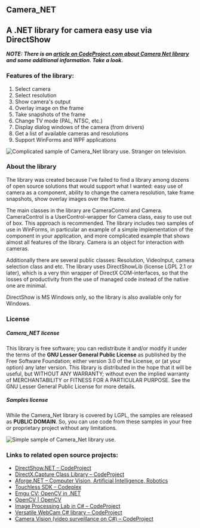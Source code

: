 Camera_NET
----------
A .NET library for camera easy use via DirectShow
----------

_**NOTE: There is an [article on CodeProject.com about Camera Net library](http://www.codeproject.com/Articles/671407/Camera_Net-Library "Article about Camera_Net Library on CodeProject") and some additional information. Take a look.**_

### Features of the library:
1. Select camera
2. Select resolution
3. Show camera's output
4. Overlay image on the frame
5. Take snapshots of the frame
6. Change TV mode (PAL, NTSC, etc.)
7. Display dialog windows of the camera (from drivers)
8. Get a list of available cameras and resolutions
9. Support WinForms and WPF applications

![Complicated sample of Camera_Net library use. Stranger on television.](https://raw.github.com/free5lot/Camera_Net/master/screenshots/CameraControlTool_sample_screenshot.png "Complicated sample of Camera_Net library use. Stranger on television.")

### About the library
The library was created because I've failed to find a library among dozens of open source solutions that would support what I wanted: easy use of camera as a component, ability to change the camera resolution, take frame snapshots, show overlay images over the frame.

The main classes in the library are CameraControl and Camera.
CameraControl is a UserControl-wrapper for Camera class, easy to use out of box. This approach is recommended.
The library includes two samples of use in WinForms, in particular an example of a simple implementation of the component in your application, and more complicated example that shows almost all features of the library. 
Camera is an object for interaction with cameras.

Additionally there are several public classes: Resolution, VideoInput, camera selection class and etc. 
The library uses DirectShowLib (license LGPL 2.1 or later), which is a very thin wrapper of DirectX COM-interfaces, so that the losses of productivity from the use of managed code instead of the native one are minimal.

DirectShow is MS Windows only, so the library is also available only for Windows.

### License
##### Camera_NET license
This library is free software; you can redistribute it and/or modify it under the terms of the **GNU Lesser General Public License** as published by the Free Software Foundation; either version 3.0 of the License, or (at your option) any later version.
This library is distributed in the hope that it will be useful, but WITHOUT ANY WARRANTY; without even the implied warranty of MERCHANTABILITY or FITNESS FOR A PARTICULAR PURPOSE. See the GNU Lesser General Public License for more details.
##### Samples license
While the Camera_Net library is covered by LGPL, the samples are released as **PUBLIC DOMAIN**.
So, you can use code from these samples in your  free or proprietary project without any limitations.

![Simple sample of Camera_Net library use.](https://raw.github.com/free5lot/Camera_Net/master/screenshots/Simple_sample_screenshot.png "Simple sample of Camera_Net library use.")

### Links to related open source projects:
- [DirectShow.NET –  CodeProject](http://www.codeproject.com/Articles/2615/DirectShow-NET)
- [DirectX.Capture Class Library –  CodeProject](http://www.codeproject.com/Articles/3566/DirectX-Capture-Class-Library)
- [Aforge.NET –  Computer Vision, Artificial Intelligence, Robotics](http://www.aforgenet.com/)
- [Touchless SDK  –  Codeplex](https://touchless.codeplex.com/releases/view/17986)
- [Emgu CV: OpenCV in .NET](http://www.emgu.com/wiki/index.php/Main_Page)
- [OpenCV | OpenCV](http://opencv.org/)
- [Image Processing Lab in C# –  CodeProject](http://www.codeproject.com/Articles/9727/Image-Processing-Lab-in-C)
- [Versatile WebCam C# library –  CodeProject](http://www.codeproject.com/Articles/125478/Versatile-WebCam-C-library)
- [Camera Vision (video surveillance on C#) –  CodeProject](http://www.codeproject.com/Articles/15537/Camera-Vision-video-surveillance-on-C)
